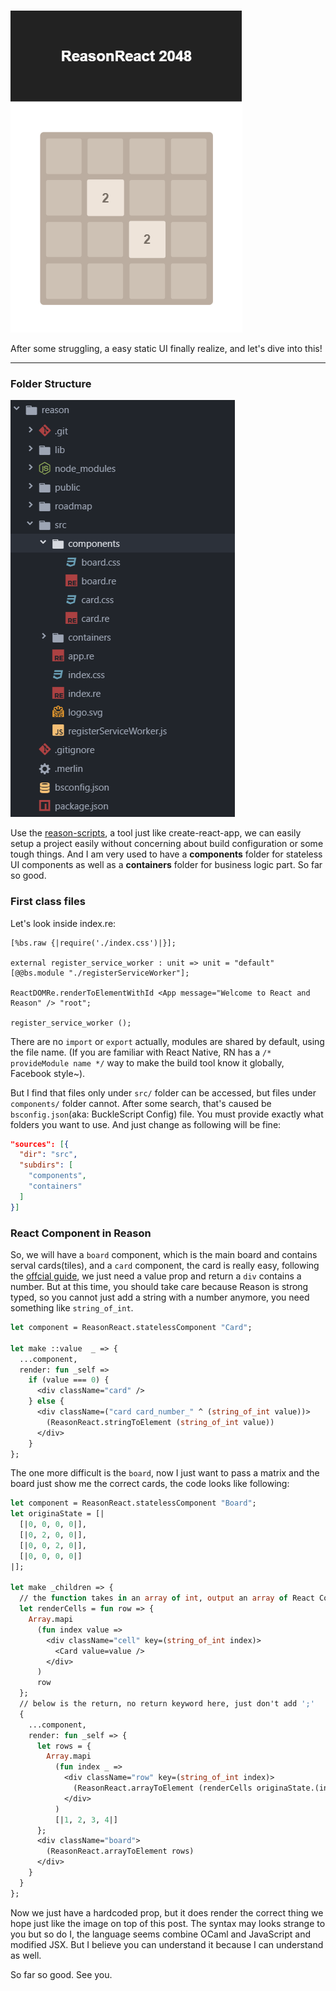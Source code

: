 ![day1](https://github.com/LIU9293/reason-react-2048/raw/master/roadmap/day1_static_markup.png)

After some struggling, a easy static UI finally realize, and let's dive into this!
***

### Folder Structure
<img src="https://github.com/LIU9293/reason-react-2048/raw/master/roadmap/day1_folder_structure.png" style="margin: auto" />

Use the [reason-scripts](https://github.com/reasonml-community/reason-scripts), a tool just like create-react-app, we can easily setup a project easily without concerning about build configuration or some tough things. And I am very used to have a **components** folder for stateless UI components as well as a **containers** folder for business logic part. So far so good.

### First class files
Let's look inside index.re:

```ReasonML
[%bs.raw {|require('./index.css')|}];

external register_service_worker : unit => unit = "default" [@@bs.module "./registerServiceWorker"];

ReactDOMRe.renderToElementWithId <App message="Welcome to React and Reason" /> "root";

register_service_worker ();
```

There are no `import` or `export` actually, modules are shared by default, using the file name. (If you are familiar with React Native, RN has a `/* provideModule name */` way to make the build tool know it globally, Facebook style~).

But I find that files only under `src/` folder can be accessed, but files under `components/` folder cannot. After some search, that's caused be `bsconfig.json`(aka: BuckleScript Config) file. You must provide exactly what folders you want to use. And just change as following will be fine:

```JSON
"sources": [{
  "dir": "src",
  "subdirs": [
    "components",
    "containers"
  ]
}]
```

### React Component in Reason
So, we will have a `board` component, which is the main board and contains serval cards(tiles), and a `card` component, the card is really easy, following the [offcial guide](https://reasonml.github.io/reason-react/docs/en/creation-props-self.html), we just need a value prop and return a `div` contains a number. But at this time, you should take care because Reason is strong typed, so you cannot just add a string with a number anymore, you need something like `string_of_int`.
```OCaml
let component = ReasonReact.statelessComponent "Card";

let make ::value  _ => {
  ...component,
  render: fun _self =>
    if (value === 0) {
      <div className="card" />
    } else {
      <div className=("card card_number_" ^ (string_of_int value))>
        (ReasonReact.stringToElement (string_of_int value))
      </div>
    }
};
```

The one more difficult is the `board`, now I just want to pass a matrix and the board just show me the correct cards, the code looks like following:
```OCaml
let component = ReasonReact.statelessComponent "Board";
let originaState = [|
  [|0, 0, 0, 0|],
  [|0, 2, 0, 0|],
  [|0, 0, 2, 0|],
  [|0, 0, 0, 0|]
|];

let make _children => {
  // the function takes in an array of int, output an array of React Component
  let renderCells = fun row => {
    Array.mapi
      (fun index value =>
        <div className="cell" key=(string_of_int index)>
          <Card value=value />
        </div>
      )
      row
  };
  // below is the return, no return keyword here, just don't add ';'
  {
    ...component,
    render: fun _self => {
      let rows = {
        Array.mapi
          (fun index _ =>
            <div className="row" key=(string_of_int index)>
              (ReasonReact.arrayToElement (renderCells originaState.(index)))
            </div>
          )
          [|1, 2, 3, 4|]
      };
      <div className="board">
        (ReasonReact.arrayToElement rows)
      </div>
    }
  }
};
```
Now we just have a hardcoded prop, but it does render the correct thing we hope just like the image on top of this post. The syntax may looks strange to you but so do I, the language seems combine OCaml and JavaScript and modified JSX. But I believe you can understand it because I can understand as well.

So far so good. See you.
